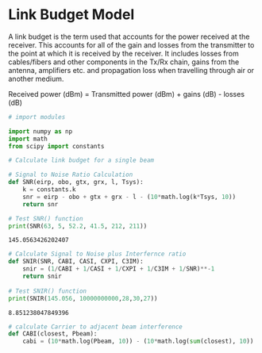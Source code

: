 # Link Budget Model

A link budget is the term used that accounts for the power received at the receiver. This accounts for all of the gain and losses from the transmitter to the point at which it is received by the receiver. It includes losses from cables/fibers and other components in the Tx/Rx chain, gains from the antenna, amplifiers etc. and propagation loss when travelling through air or another medium.

Received power (dBm) = Transmitted power (dBm) + gains (dB) - losses (dB)


```python
# import modules

import numpy as np
import math
from scipy import constants
```


```python
# Calculate link budget for a single beam 

# Signal to Noise Ratio Calculation
def SNR(eirp, obo, gtx, grx, l, Tsys):
    k = constants.k
    snr = eirp - obo + gtx + grx - l - (10*math.log(k*Tsys, 10))
    return snr

# Test SNR() function
print(SNR(63, 5, 52.2, 41.5, 212, 211))
```

    145.0563426202407
    


```python
# Calculate Signal to Noise plus Interfernce ratio
def SNIR(SNR, CABI, CASI, CXPI, C3IM):
    snir = (1/CABI + 1/CASI + 1/CXPI + 1/C3IM + 1/SNR)**-1
    return snir
    
# Test SNIR() function
print(SNIR(145.056, 10000000000,28,30,27))
```

    8.851238047849396
    


```python
# calculate Carrier to adjacent beam interference
def CABI(closest, Pbeam):
    cabi = (10*math.log(Pbeam, 10)) - (10*math.log(sum(closest), 10))
```
